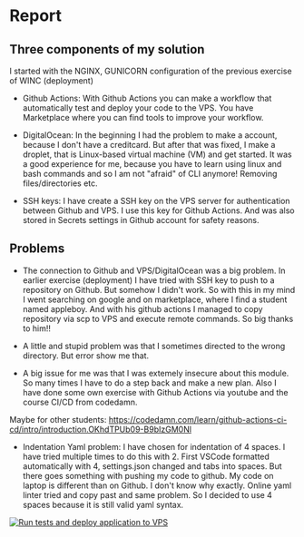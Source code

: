 # Report

## Three components of my solution

I started with the NGINX, GUNICORN configuration of the previous exercise of WINC (deployment)

* Github Actions:
With Github Actions you can make a workflow that automatically test and deploy your code to the VPS.
You have Marketplace where you can find tools to improve your workflow.

* DigitalOcean:
In the beginning I had the problem to make a account, because I don't have a creditcard. But after that was fixed, I make a droplet, that is Linux-based virtual machine (VM) and get started. It was a good experience for me, because you have to learn using linux and bash commands and so I am not "afraid" of CLI anymore! Removing files/directories etc.

* SSH keys:
I have create a SSH key on the VPS server for authentication between Github and VPS. I use this key for Github Actions. And was also stored in Secrets settings in Github account for safety reasons.

## Problems

* The connection to Github and VPS/DigitalOcean was a big problem. In earlier exercise (deployment) I have tried with SSH key to push to a repository on Github. But somehow I didn't work. So with this in my mind I went searching on google and on marketplace, where I find a student named appleboy. And with his github actions I managed to copy repository via scp to VPS and execute remote commands. So big thanks to him!!

* A little and stupid problem was that I sometimes directed to the wrong directory. But error show me that.

* A big issue for me was that I was extemely insecure about this module. So many times I have to do a step back and make a new plan. Also I have done some own exercise with Github Actions via youtube and the course CI/CD from codedamn.

Maybe for other students:
<https://codedamn.com/learn/github-actions-ci-cd/intro/introduction.OKhdTPUb09-B9bIzGM0Nl>

* Indentation Yaml problem:
I have chosen for indentation of 4 spaces. I have tried multiple times to do this with 2. First VSCode formatted automatically with 4, settings.json changed and tabs into spaces. But there goes something with pushing my code to github. My code on laptop is different than on Github. I don't know why exactly. Online yaml linter tried and copy past and same problem. So I decided to use 4 spaces because it is still valid yaml syntax.

[![Run tests and deploy application to VPS](https://github.com/JEBesteman/CD-assignment/actions/workflows/workflow.yml/badge.svg?branch=main)](https://github.com/JEBesteman/CD-assignment/actions/workflows/workflow.yml)
